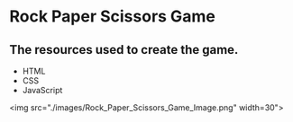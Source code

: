 # Rock Paper Scissors Game

## The resources used to create the game.

<ul>
    <li>HTML</li>
    <li>CSS</li>
    <li>JavaScript</li>
</ul>

<img src="./images/Rock_Paper_Scissors_Game_Image.png" width=30">

